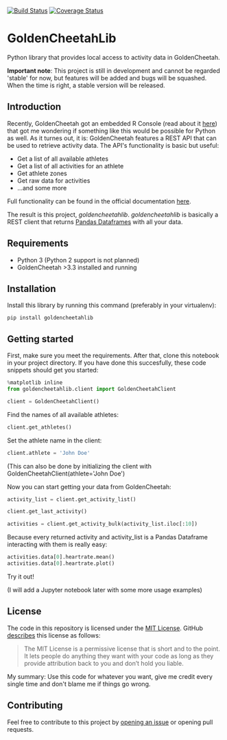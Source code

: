 [![Build Status](https://travis-ci.org/AartGoossens/goldencheetahlib.svg?branch=master)](https://travis-ci.org/AartGoossens/goldencheetahlib)
[![Coverage Status](https://coveralls.io/repos/github/AartGoossens/goldencheetahlib/badge.svg?branch=master)](https://coveralls.io/github/AartGoossens/goldencheetahlib?branch=master)

# GoldenCheetahLib
Python library that provides local access to activity data in GoldenCheetah.

**Important note**: This project is still in development and cannot be regarded 'stable' for now, but features will be added and bugs will be squashed. When the time is right, a stable version will be released.

## Introduction
Recently, GoldenCheetah got an embedded R Console (read about it [here](https://github.com/GoldenCheetah/GoldenCheetah/wiki/UG_Special-Topics_Working-with-R)) that got me wondering if something like this would be possible for Python as well. As it turnes out, it is: GoldenCheetah features a REST API that can be used to retrieve activity data. The API's functionality is basic but useful: 
- Get a list of all available athletes
- Get a list of all activities for an athlete
- Get athlete zones
- Get raw data for activities
- ...and some more

Full functionality can be found in the official documentation [here](https://github.com/GoldenCheetah/GoldenCheetah/wiki/UG_Special-Topics_REST-API-documentation).

The result is this project, *goldencheetahlib*. *goldencheetahlib* is basically a REST client that returns [Pandas Dataframes](http://pandas.pydata.org/pandas-docs/stable/generated/pandas.DataFrame.html.) with all your data.

## Requirements
- Python 3 (Python 2 support is not planned)
- GoldenCheetah >3.3 installed and running

## Installation
Install this library by running this command (preferably in your virtualenv):
```
pip install goldencheetahlib
```

## Getting started
First, make sure you meet the requirements. After that, clone this notebook in your project directory. If you have done this succesfully, these code snippets should get you started:
```python
%matplotlib inline
from goldencheetahlib.client import GoldenCheetahClient
```
```python
client = GoldenCheetahClient()
```
Find the names of all available athletes:
```python
client.get_athletes()
```
Set the athlete name in the client:
```python
client.athlete = 'John Doe'
```
(This can also be done by initializing the client with GoldenCheetahClient(athlete='John Doe')

Now you can start getting your data from GoldenCheetah:
```python
activity_list = client.get_activity_list()
```
```python
client.get_last_activity()
```
```python
activities = client.get_activity_bulk(activity_list.iloc[:10])
```

Because every returned activity and activity_list is a Pandas Dataframe interacting with them is really easy:
```python
activities.data[0].heartrate.mean()
activities.data[0].heartrate.plot()
```

Try it out!

(I will add a Jupyter notebook later with some more usage examples)


## License
The code in this repository is licensed under the [MIT License](http://choosealicense.com/licenses/mit/). GitHub [describes](http://choosealicense.com) this license as follows:
> The MIT License is a permissive license that is short and to the point. It lets people do anything they want with your code as long as they provide attribution back to you and don’t hold you liable.

My summary: Use this code for whatever you want, give me credit every single time and don't blame me if things go wrong.

## Contributing
Feel free to contribute to this project by [opening an issue](https://github.com/AartGoossens/goldencheetahlib/issues/new) or opening pull requests.
